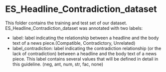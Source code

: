 # ES_Headline_Contradiction_dataset
This folder contains the training and test set of our dataset. ES_Headline_Contradiction_dataset was annotated with two labels:
* label: label indicating the relationship between a headline and the body text of a news
piece.(Compatible, Contradictory, Unrelated)
* label_contradiction: label indicating the contradiction relationship (or the lack of
contradiction) between a headline and the body text of a news piece. This label contains
several values that will be defined in detail in this guideline. (neg, ant, num, str, fac, none) 